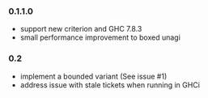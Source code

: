### 0.1.1.0

- support new criterion and GHC 7.8.3
- small performance improvement to boxed unagi

### 0.2

- implement a bounded variant (See issue #1)
- address issue with stale tickets when running in GHCi
